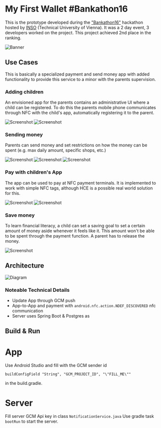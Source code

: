 
# My First Wallet #Bankathon16

This is the prototype developed during the ["Bankathon16"](https://cashtechthon.inso.tuwien.ac.at/gewinner-2016/) hackathon hosted by [INSO](https://www.inso.tuwien.ac.at/) (Technical University of Vienna). 
It was a 2 day event, 3 developers worked on the project. This project achieved 2nd place in the ranking.

![Banner](https://github.com/patrickfav/bankathon16-inso/blob/master/docs/sm/my_first_wallet.png?raw=true)

## Use Cases

This is basically a specialized payment and send money app with added functionality to provide this service to a minor with the parents supervision.

### Adding children
An envisioned app for the parents contains an administrative UI where a child can be registered.
To do this the parents mobile phone communicates through NFC with the child's app, automatically
registering it to the parent.

![Screenshot](https://github.com/patrickfav/bankathon16-inso/blob/master/docs/sm/00_main.png?raw=true)
![Screenshot](https://github.com/patrickfav/bankathon16-inso/blob/master/docs/sm/03_registration.png?raw=true)

### Sending money
Parents can send money and set restrictions on how the money can be spent (e.g. max daily amount, specific
shops, etc.)

![Screenshot](https://github.com/patrickfav/bankathon16-inso/blob/master/docs/sm/01_send_money.png?raw=true)
![Screenshot](https://github.com/patrickfav/bankathon16-inso/blob/master/docs/sm/02_detail1.png?raw=true)
![Screenshot](https://github.com/patrickfav/bankathon16-inso/blob/master/docs/sm/02_detail2.png?raw=true)

### Pay with children's App
The app can be used to pay at NFC payment terminals. It is implemented to work with simple NFC tags, although HCE is a possible real world solution for this.

![Screenshot](https://github.com/patrickfav/bankathon16-inso/blob/master/docs/sm/01_main.png?raw=true)
![Screenshot](https://github.com/patrickfav/bankathon16-inso/blob/master/docs/sm/02_payment.png?raw=true)

### Save money
To learn financial literacy, a child can set a saving goal to set a certain amount of money aside
whenever it feels like it. This amount won't be able to be spent through the payment function. A parent
has to release the money.

![Screenshot](https://github.com/patrickfav/bankathon16-inso/blob/master/docs/sm/03_saving.png?raw=true)

## Architecture

![Diagram](https://github.com/patrickfav/bankathon16-inso/blob/master/docs/sm/tech_diagram_eng.png?raw=true)

### Noteable Technical Details

* Update App through GCM push
* App-to-App and payment with `android.nfc.action.NDEF_DISCOVERED` nfc communication
* Server uses Spring Boot & Postgres as 

## Build & Run

# App 
Use Android Studio and fill with the GCM sender id

    buildConfigField "String", "GCM_PROJECT_ID", "\"FILL_ME\""
    
in the build.gradle.    

# Server

Fill server GCM Api key in class `NotificationService.java`
Use gradle task `bootRun` to start the server.
